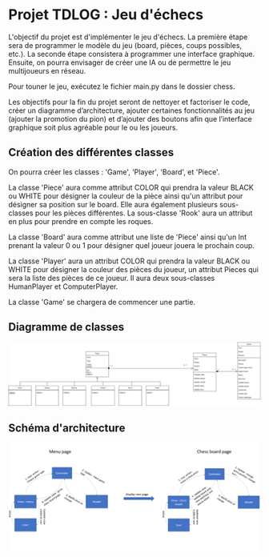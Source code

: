 # Projet TDLOG : Jeu d'échecs

L'objectif du projet est d'implémenter le jeu d'échecs.
La première étape sera de programmer le modèle du jeu
(board, pièces, coups possibles, etc.). La seconde étape
consistera à programmer une interface graphique. Ensuite,
on pourra envisager de créer une IA ou de permettre le
jeu multijoueurs en réseau.

Pour touner le jeu, exécutez le fichier main.py dans le dossier chess.

Les objectifs pour la fin du projet seront de nettoyer et factoriser le code, créer un diagramme d’architecture, ajouter certaines fonctionnalités au jeu (ajouter la promotion du pion) et d’ajouter des boutons afin que l’interface graphique soit plus agréable pour le ou les joueurs.

## Création des différentes classes

On pourra créer les classes : 'Game', 'Player', 'Board',
et 'Piece'.

La classe 'Piece' aura comme attribut COLOR qui prendra
la valeur BLACK ou WHITE pour désigner la couleur de la
pièce ainsi qu'un attribut pour désigner sa position sur
le board. Elle aura également plusieurs sous-classes pour
les pièces différentes. La sous-classe 'Rook' aura un
attribut en plus pour prendre en compte les roques.

La classe 'Board' aura comme attribut une liste de
'Piece' ainsi qu'un Int prenant la valeur 0 ou 1 pour
désigner quel joueur jouera le prochain coup.

La classe 'Player' aura un attribut COLOR qui prendra
la valeur BLACK ou WHITE pour désigner la couleur des
pièces du joueur, un attribut Pieces qui sera la liste
des pièces de ce joueur. Il aura deux sous-classes
HumanPlayer et ComputerPlayer.

La classe 'Game' se chargera de commencer une partie.

## Diagramme de classes
![Alt text](images/uml_chess.drawio.png?raw=true "Diagramme de classes")

## Schéma d'architecture
![Alt_text](images/architecture.png?raw=true "Schéma d'architecture")
